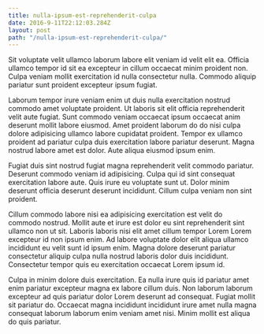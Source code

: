 ```yaml
---
title: nulla-ipsum-est-reprehenderit-culpa
date: 2016-9-11T22:12:03.284Z
layout: post
path: "/nulla-ipsum-est-reprehenderit-culpa/"
---
```


Sit voluptate velit ullamco laborum labore elit veniam id velit elit ea. Officia ullamco tempor id sit ea excepteur in cillum occaecat minim proident non. Culpa veniam mollit exercitation id nulla consectetur nulla. Commodo aliquip pariatur sunt proident excepteur ipsum fugiat.

Laborum tempor irure veniam enim ut duis nulla exercitation nostrud commodo amet voluptate proident. Ut laboris sit elit officia reprehenderit velit aute fugiat. Sunt commodo veniam occaecat ipsum occaecat anim deserunt mollit labore eiusmod. Amet proident laborum do do nisi culpa dolore adipisicing ullamco labore cupidatat proident. Tempor ex ullamco proident ad pariatur culpa duis exercitation labore pariatur deserunt. Magna nostrud labore amet est dolor. Aute aliqua eiusmod ipsum enim.

Fugiat duis sint nostrud fugiat magna reprehenderit velit commodo pariatur. Deserunt commodo veniam id adipisicing. Culpa qui id sint consequat exercitation labore aute. Quis irure eu voluptate sunt ut. Dolor minim deserunt officia deserunt deserunt incididunt. Cillum culpa veniam non sint proident.

Cillum commodo labore nisi ea adipisicing exercitation est velit do commodo nostrud. Mollit aute et irure est dolor eu sint reprehenderit sint ullamco non ut sit. Laboris laboris nisi elit amet cillum tempor Lorem Lorem excepteur id non ipsum enim. Ad labore voluptate dolor elit aliqua ullamco incididunt eu velit sunt id ipsum enim. Magna dolore deserunt pariatur consectetur aliquip culpa nulla nostrud laboris dolor duis incididunt. Consectetur tempor quis eu exercitation occaecat Lorem ipsum id.

Culpa in minim dolore duis exercitation. Ea nulla irure quis id pariatur amet enim pariatur excepteur magna ex labore cillum duis. Non laborum laborum excepteur ad quis pariatur dolor Lorem deserunt ad consequat. Fugiat mollit sit pariatur do. Occaecat magna incididunt incididunt irure amet nulla magna consequat laborum laborum enim veniam amet nisi. Minim mollit est aliqua do quis pariatur.